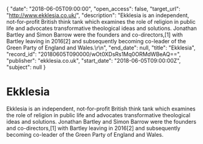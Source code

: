 {
  "date": "2018-06-05T09:00:00", 
  "open_access": false, 
  "target_url": "http://www.ekklesia.co.uk/", 
  "description": "Ekklesia is an independent, not-for-profit British think tank which examines the role of religion in public life and advocates transformative theological ideas and solutions. Jonathan Bartley and Simon Barrow were the founders and co-directors,[1] with Bartley leaving in 2016[2] and subsequently becoming co-leader of the Green Party of England and Wales.\r\n", 
  "end_date": null, 
  "title": "Ekklesia", 
  "record_id": "20180605T090000/wOt0XDsRs1Mq0ORMdWBeAQ==", 
  "publisher": "ekklesia.co.uk", 
  "start_date": "2018-06-05T09:00:00Z", 
  "subject": null
}

# Ekklesia

Ekklesia is an independent, not-for-profit British think tank which examines the role of religion in public life and advocates transformative theological ideas and solutions. Jonathan Bartley and Simon Barrow were the founders and co-directors,[1] with Bartley leaving in 2016[2] and subsequently becoming co-leader of the Green Party of England and Wales.
